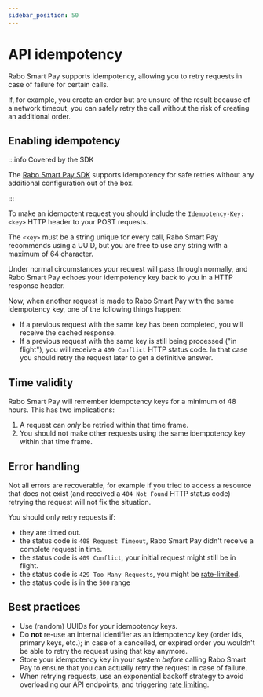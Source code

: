 ```yaml
---
sidebar_position: 50
---
```


# API idempotency
Rabo Smart Pay supports idempotency, allowing you to retry requests in case of failure for certain calls.

If, for example, you create an order but are unsure of the result because of a network timeout, you can safely retry
the call without the risk of creating an additional order.

## Enabling idempotency
:::info Covered by the SDK

The [Rabo Smart Pay SDK](#) supports idempotency for safe retries without any additional configuration out of the box.

:::

To make an idempotent request you should include the `Idempotency-Key:<key>` HTTP header to your POST requests.

The `<key>` must be a string unique for every call, Rabo Smart Pay recommends using a UUID, but you are free to use any
string with a maximum of 64 character.

Under normal circumstances your request will pass through normally, and Rabo Smart Pay echoes your idempotency key
back to you in a HTTP response header.

Now, when another request is made to Rabo Smart Pay with the same idempotency key, one of the following things happen:
- If a previous request with the same key has been completed, you will receive the cached response.
- If a previous request with the same key is still being processed ("in flight"), you will receive a `409 Conflict`
HTTP status code. In that case you should retry the request later to get a definitive answer.

## Time validity
Rabo Smart Pay will remember idempotency keys for a minimum of 48 hours. This has two implications:
1. A request can _only_ be retried within that time frame.
2. You should not make other requests using the same idempotency key within that time frame.

## Error handling
Not all errors are recoverable, for example if you tried to access a resource that does not exist (and received a
`404 Not Found` HTTP status code) retrying the request will not fix the situation.

You should only retry requests if:
- they are timed out.
- the status code is `408 Request Timeout`, Rabo Smart Pay didn't receive a complete request in time.
- the status code is `409 Conflict`, your initial request might still be in flight.
- the status code is `429 Too Many Requests`, you might be [rate-limited](#).
- the status code is in the `500` range

## Best practices
- Use (random) UUIDs for your idempotency keys.
- Do **not** re-use an internal identifier as an idempotency key (order ids, primary keys, etc.); in case of a
cancelled, or expired order you wouldn't be able to retry the request using that key anymore.
- Store your idempotency key in your system _before_ calling Rabo Smart Pay to ensure that you can actually retry the
request in case of failure.
- When retrying requests, use an exponential backoff strategy to avoid overloading our API endpoints, and triggering
[rate limiting](#).

